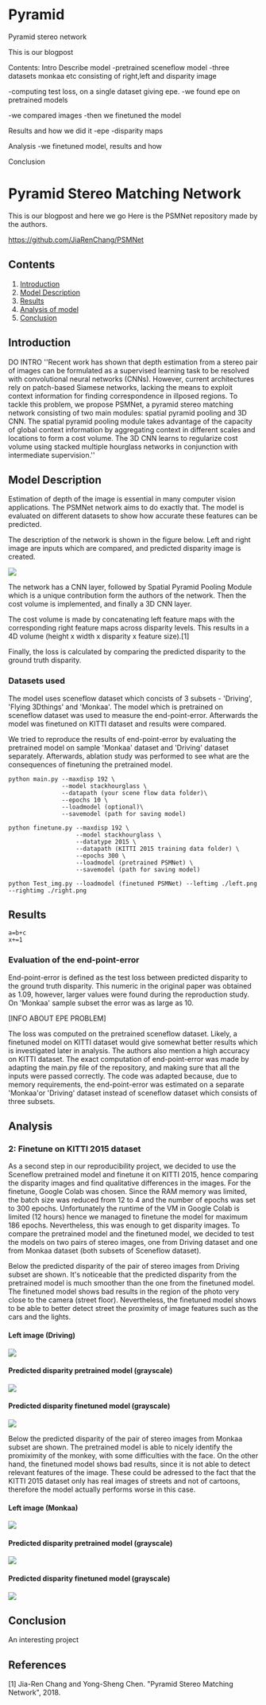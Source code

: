 # Pyramid
Pyramid stereo network

This is our blogpost

Contents:
Intro
Describe model
-pretrained sceneflow model
-three datasets monkaa etc consisting of right,left and disparity image

-computing test loss, on  a single dataset giving epe.
-we found epe on pretrained models

-we compared images 
-then we finetuned the model

Results and how we did it
-epe
-disparity maps

Analysis
-we finetuned model, results and how

Conclusion

# Pyramid Stereo Matching Network

This is our blogpost and here we go
Here is the PSMNet repository made by the authors.

https://github.com/JiaRenChang/PSMNet

## Contents

1. [Introduction](#introduction)
2. [Model Description](#model)
3. [Results](#results)
4. [Analysis of model](#analysis)
5. [Conclusion](#conclusion)

## Introduction

DO INTRO
''Recent work has shown that depth estimation from a stereo pair of images can be formulated as a supervised learning task to be resolved with convolutional neural networks (CNNs). However, current architectures rely on patch-based Siamese networks, lacking the means to exploit context information for finding correspondence in illposed regions. To tackle this problem, we propose PSMNet, a pyramid stereo matching network consisting of two main modules: spatial pyramid pooling and 3D CNN. The spatial pyramid pooling module takes advantage of the capacity of global context information by aggregating context in different scales and locations to form a cost volume. The 3D CNN learns to regularize cost volume using stacked multiple hourglass networks in conjunction with intermediate supervision.''



## Model Description
Estimation of depth of the image is essential in many computer vision applications. The PSMNet network aims to do exactly that. The model is evaluated on different
datasets to show how accurate these features can be predicted.

The description of the network is shown in the figure below.
Left and right image are inputs which are compared, and predicted disparity image is created.

<img align="center" src="https://user-images.githubusercontent.com/11732099/43501836-1d32897c-958a-11e8-8083-ad41ec26be17.jpg">

The network has a CNN layer, followed by Spatial Pyramid Pooling Module which is a unique contribution form the authors of the network. Then the cost volume is implemented, and finally a 3D CNN layer. 

The cost volume is made by concatenating left feature maps with the corresponding right feature maps across disparity levels. This results in a 4D volume (height x width
x disparity x feature size).[1]

Finally, the loss is calculated by comparing the predicted disparity to the ground truth disparity.

### Datasets used

The model uses sceneflow dataset which concists of 3 subsets - 'Driving', 'Flying 3Dthings' and 'Monkaa'. The model which is pretrained on sceneflow dataset was used to measure the end-point-error. Afterwards the model was finetuned on KITTI dataset and results were compared.

We tried to reproduce the results of end-point-error by evaluating the pretrained model on sample 'Monkaa' dataset and 'Driving' dataset separately. Afterwards, ablation study was performed to see what are the consequences of finetuning the pretrained model. 


```
python main.py --maxdisp 192 \
               --model stackhourglass \
               --datapath (your scene flow data folder)\
               --epochs 10 \
               --loadmodel (optional)\
               --savemodel (path for saving model)
```

```
python finetune.py --maxdisp 192 \
                   --model stackhourglass \
                   --datatype 2015 \
                   --datapath (KITTI 2015 training data folder) \
                   --epochs 300 \
                   --loadmodel (pretrained PSMNet) \
                   --savemodel (path for saving model)
```

```
python Test_img.py --loadmodel (finetuned PSMNet) --leftimg ./left.png --rightimg ./right.png
```

## Results


```
a=b+c
x+=1
```

### Evaluation of the end-point-error

End-point-error is defined as the test loss between predicted disparity to the ground truth disparity. This numeric in the original paper was obtained as 1.09, however, larger values were found during the reproduction study. On 'Monkaa' sample subset the error was as large as 10.

[INFO ABOUT EPE PROBLEM]

The loss was computed on the pretrained sceneflow dataset. Likely, a finetuned model on KITTI dataset would give 
somewhat better results which is investigated later in analysis. The authors also mention
a high accuracy on KITTI dataset. The exact computation of end-point-error was made by adapting the main.py file
of the repository, and making sure that all the inputs were passed correctly. The code was adapted because, due to memory requirements,
the end-point-error was estimated on a separate 'Monkaa'or 'Driving' dataset instead of sceneflow dataset which consists
of three subsets.




## Analysis

### 2: Finetune on KITTI 2015 dataset
As a second step in our reproducibility project, we decided to use the Sceneflow pretrained model and finetune it on KITTI 2015, hence comparing the disparity images and find qualitative differences in the images. For the finetune, Google Colab was chosen. Since the RAM memory was limited, the batch size was reduced from 12 to 4 and the number of epochs was set to 300 epochs. Unfortunately the runtime of the VM in Google Colab is limited (12 hours) hence we managed to finetune the model for maximum 186 epochs. Nevertheless, this was enough to get disparity images.
To compare the pretrained model and the finetuned model, we decided to test the models on two pairs of stereo images, one from Driving dataset and one from Monkaa dataset (both subsets of Sceneflow dataset). 

Below the predicted disparity of the pair of stereo images from Driving subset are shown. It's noticeable that the predicted disparity from the pretrained model is much smoother than the one from the finetuned model. The finetuned model shows bad results in the region of the photo very close to the camera (street floor). Nevertheless, the finetuned model shows to be able to better detect street the proximity of image features such as the cars and the lights. 

#### Left image (Driving)
<img align="center" src="0401.png">

#### Predicted disparity pretrained model (grayscale)
<img align="center" src="0401_s.png">

#### Predicted disparity finetuned model (grayscale)
<img align="center" src="0401_finetune.png"> 

Below the predicted disparity of the pair of stereo images from Monkaa subset are shown. The pretrained model is able to nicely identify the promiximity of the monkey, with some difficulties with the face. On the other hand, the finetuned model shows bad results, since it is not able to detect relevant features of the image. These could be adressed to the fact that the KITTI 2015 dataset only has real images of streets and not of cartoons, therefore the model actually performs worse in this case. 

#### Left image (Monkaa)
<img align="center" src="0048.png" >

#### Predicted disparity pretrained model (grayscale)
<img align="center" src="0048_s.png" >

#### Predicted disparity finetuned model (grayscale)
<img align="center" src="0048_finetune.png" > 


## Conclusion

An interesting project

## References
[1] Jia-Ren Chang and Yong-Sheng Chen. "Pyramid Stereo Matching Network", 2018.
